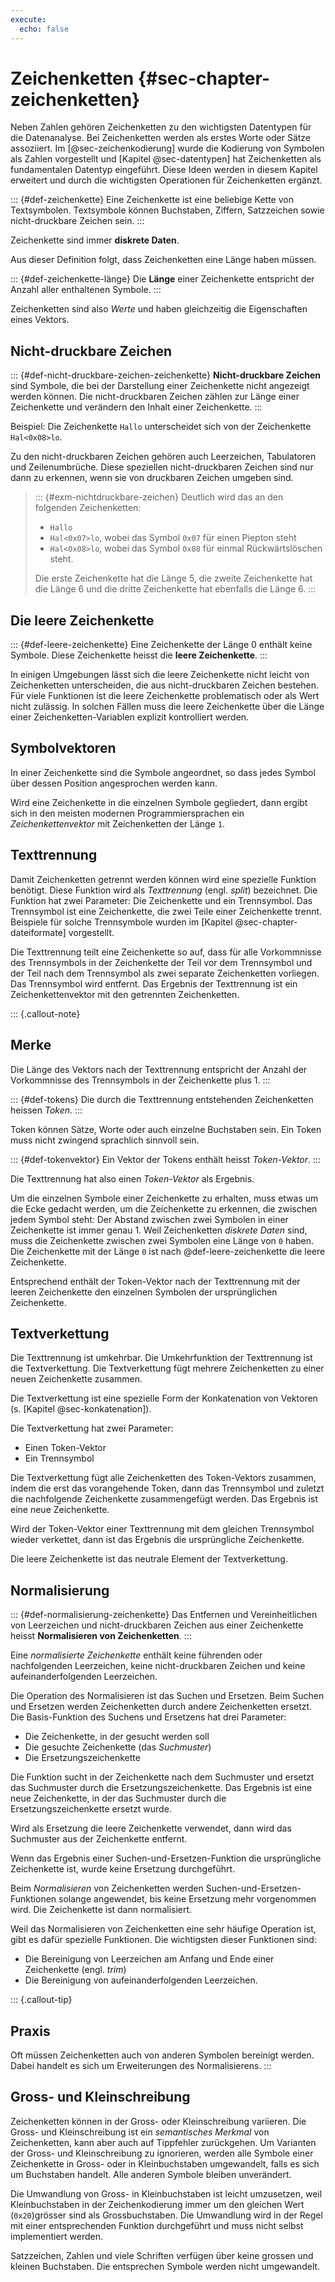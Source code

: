 ```yaml
---
execute: 
  echo: false
---
```


# Zeichenketten {#sec-chapter-zeichenketten}

Neben Zahlen gehören Zeichenketten zu den wichtigsten Datentypen für die Datenanalyse. Bei Zeichenketten werden als erstes Worte oder Sätze assoziiert. Im [@sec-zeichenkodierung] wurde die Kodierung von Symbolen als Zahlen vorgestellt und [Kapitel @sec-datentypen] hat Zeichenketten als fundamentalen Datentyp eingeführt. Diese Ideen werden in diesem Kapitel erweitert und durch die wichtigsten Operationen für Zeichenketten ergänzt.

::: {#def-zeichenkette}
Eine Zeichenkette ist eine beliebige Kette von Textsymbolen. Textsymbole können Buchstaben, Ziffern, Satzzeichen sowie nicht-druckbare Zeichen sein.
:::

Zeichenkette sind immer **diskrete Daten**.

Aus dieser Definition folgt, dass Zeichenketten eine Länge haben müssen.

::: {#def-zeichenkette-länge}
Die **Länge** einer Zeichenkette entspricht der Anzahl aller enthaltenen Symbole.
:::

Zeichenketten sind also *Werte* und haben gleichzeitig die Eigenschaften eines Vektors. 


## Nicht-druckbare Zeichen
::: {#def-nicht-druckbare-zeichen-zeichenkette}
**Nicht-druckbare Zeichen** sind Symbole, die bei der Darstellung einer Zeichenkette nicht angezeigt werden können. Die nicht-druckbaren Zeichen zählen zur Länge einer Zeichenkette und verändern den Inhalt einer Zeichenkette.
:::

Beispiel: Die Zeichenkette `Hallo` unterscheidet sich von der Zeichenkette `Hal<0x08>lo`. 

Zu den nicht-druckbaren Zeichen gehören auch Leerzeichen, Tabulatoren und Zeilenumbrüche. Diese speziellen nicht-druckbaren Zeichen sind nur dann zu erkennen, wenn sie von druckbaren Zeichen umgeben sind.

> ::: {#exm-nichtdruckbare-zeichen}
> Deutlich wird das an den folgenden Zeichenketten: 
>
> * `Hallo`
> * `Hal<0x07>lo`, wobei das Symbol `0x07` für einen Piepton steht
> * `Hal<0x08>lo`, wobei das Symbol `0x08` für einmal Rückwärtslöschen steht.
>
> Die erste Zeichenkette hat die Länge 5, die zweite Zeichenkette hat die Länge 6 und die dritte Zeichenkette hat ebenfalls die Länge 6.
> :::

## Die leere Zeichenkette

::: {#def-leere-zeichenkette}
Eine Zeichenkette der Länge 0 enthält keine Symbole. Diese Zeichenkette heisst die **leere Zeichenkette**. 
:::

In einigen Umgebungen lässt sich die leere Zeichenkette nicht leicht von Zeichenketten unterscheiden, die aus nicht-druckbaren Zeichen bestehen. Für viele Funktionen ist die leere Zeichenkette problematisch oder als Wert nicht zulässig. In solchen Fällen muss die leere Zeichenkette über die Länge einer Zeichenketten-Variablen explizit kontrolliert werden.

## Symbolvektoren

In einer Zeichenkette sind die Symbole angeordnet, so dass jedes Symbol über dessen Position angesprochen werden kann. 

Wird eine Zeichenkette in die einzelnen Symbole gegliedert, dann ergibt sich in den meisten modernen Programmiersprachen ein *Zeichenkettenvektor* mit Zeichenketten der Länge `1`.

## Texttrennung 

Damit Zeichenketten getrennt werden können wird eine spezielle Funktion benötigt. Diese Funktion wird als *Texttrennung* (engl. *split*) bezeichnet. Die Funktion hat zwei Parameter: Die Zeichenkette und ein Trennsymbol. Das Trennsymbol ist eine Zeichenkette, die zwei Teile einer Zeichenkette trennt. Beispiele für solche Trennsymbole wurden im [Kapitel @sec-chapter-dateiformate] vorgestellt. 

Die Texttrennung teilt eine Zeichenkette so auf, dass für alle Vorkommnisse des Trennsymbols in der Zeichenkette der Teil vor dem Trennsymbol und der Teil nach dem Trennsymbol als zwei separate Zeichenketten vorliegen. Das Trennsymbol wird entfernt. Das Ergebnis der Texttrennung ist ein Zeichenkettenvektor mit den getrennten Zeichenketten. 

::: {.callout-note}
## Merke

Die Länge des Vektors nach der Texttrennung entspricht der Anzahl der Vorkommnisse des Trennsymbols in der Zeichenkette plus 1.
:::

::: {#def-tokens}
Die durch die Texttrennung entstehenden Zeichenketten heissen *Token*.
:::

Token können Sätze, Worte oder auch einzelne Buchstaben sein. Ein Token muss nicht zwingend sprachlich sinnvoll sein.

::: {#def-tokenvektor}
Ein Vektor der Tokens enthält heisst *Token-Vektor*.
::: 

Die Texttrennung hat also einen *Token-Vektor* als Ergebnis. 

Um die einzelnen Symbole einer Zeichenkette zu erhalten, muss etwas um die Ecke gedacht werden, um die Zeichenkette zu erkennen, die zwischen jedem Symbol steht: Der Abstand zwischen zwei Symbolen in einer Zeichenkette ist immer genau 1. Weil Zeichenketten *diskrete Daten* sind, muss die Zeichenkette zwischen zwei Symbolen eine Länge von `0` haben. Die Zeichenkette mit der Länge `0` ist nach @def-leere-zeichenkette die leere Zeichenkette.

Entsprechend enthält der Token-Vektor nach der Texttrennung mit der leeren Zeichenkette den einzelnen Symbolen der ursprünglichen Zeichenkette.

## Textverkettung

Die Texttrennung ist umkehrbar. Die Umkehrfunktion der Texttrennung ist die Textverkettung. Die Textverkettung fügt mehrere Zeichenketten zu einer neuen Zeichenkette zusammen.

Die Textverkettung ist eine spezielle Form der Konkatenation von Vektoren (s. [Kapitel @sec-konkatenation]).

Die Textverkettung hat zwei Parameter: 

- Einen Token-Vektor
- Ein Trennsymbol

Die Textverkettung fügt alle Zeichenketten des Token-Vektors zusammen, indem die erst das vorangehende Token, dann das Trennsymbol und zuletzt die nachfolgende Zeichenkette zusammengefügt werden. Das Ergebnis ist eine neue Zeichenkette.

Wird der Token-Vektor einer Texttrennung mit dem gleichen Trennsymbol wieder verkettet, dann ist das Ergebnis die ursprüngliche Zeichenkette.

Die leere Zeichenkette ist das neutrale Element der Textverkettung.

## Normalisierung

::: {#def-normalisierung-zeichenkette}
Das Entfernen und Vereinheitlichen von Leerzeichen und nicht-druckbaren Zeichen aus einer Zeichenkette heisst **Normalisieren von Zeichenketten**. 
:::

Eine *normalisierte Zeichenkette* enthält keine führenden oder nachfolgenden Leerzeichen, keine nicht-druckbaren Zeichen und keine aufeinanderfolgenden Leerzeichen. 

Die Operation des Normalisieren ist das Suchen und Ersetzen. Beim Suchen und Ersetzen werden Zeichenketten durch andere Zeichenketten ersetzt. Die Basis-Funktion des Suchens und Ersetzens hat drei Parameter: 

- Die Zeichenkette, in der gesucht werden soll
- Die gesuchte Zeichenkette (das *Suchmuster*)
- Die Ersetzungszeichenkette

Die Funktion sucht in der Zeichenkette nach dem Suchmuster und ersetzt das Suchmuster durch die Ersetzungszeichenkette. Das Ergebnis ist eine neue Zeichenkette, in der das Suchmuster durch die Ersetzungszeichenkette ersetzt wurde. 

Wird als Ersetzung die leere Zeichenkette verwendet, dann wird das Suchmuster aus der Zeichenkette entfernt.

Wenn das Ergebnis einer Suchen-und-Ersetzen-Funktion die ursprüngliche Zeichenkette ist, wurde keine Ersetzung durchgeführt.

Beim *Normalisieren* von Zeichenketten werden Suchen-und-Ersetzen-Funktionen solange angewendet, bis keine Ersetzung mehr vorgenommen wird. Die Zeichenkette ist dann normalisiert.

Weil das Normalisieren von Zeichenketten eine sehr häufige Operation ist, gibt es dafür spezielle Funktionen. Die wichtigsten dieser Funktionen sind: 

- Die Bereinigung von Leerzeichen am Anfang und Ende einer Zeichenkette (engl. *trim*)
- Die Bereinigung von aufeinanderfolgenden Leerzeichen.

::: {.callout-tip}
## Praxis

Oft müssen Zeichenketten auch von anderen Symbolen bereinigt werden. Dabei handelt es sich um Erweiterungen des Normalisierens.
:::

## Gross- und Kleinschreibung

Zeichenketten können in der Gross- oder Kleinschreibung variieren. Die Gross- und Kleinschreibung ist ein *semantisches Merkmal* von Zeichenketten, kann aber auch auf Tippfehler zurückgehen. Um Varianten der Gross- und Kleinschreibung zu ignorieren, werden alle Symbole einer Zeichenkette in Gross- oder in Kleinbuchstaben umgewandelt, falls es sich um Buchstaben handelt. Alle anderen Symbole bleiben unverändert. 

Die Umwandlung von Gross- in Kleinbuchstaben ist leicht umzusetzen, weil Kleinbuchstaben in der Zeichenkodierung immer um den gleichen Wert (`0x20`)grösser sind als Grossbuchstaben. Die Umwandlung wird in der Regel mit einer entsprechenden Funktion durchgeführt und muss nicht selbst implementiert werden.

Satzzeichen, Zahlen und viele Schriften verfügen über keine grossen und kleinen Buchstaben. Die entsprechen Symbole werden nicht umgewandelt.
